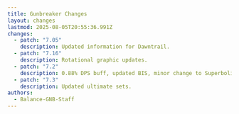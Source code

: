 ```yaml
---
title: Gunbreaker Changes
layout: changes
lastmod: 2025-08-05T20:55:36.991Z
changes:
  - patch: "7.05"
    description: Updated information for Dawntrail.
  - patch: "7.16"
    description: Rotational graphic updates.
  - patch: "7.2"
    description: 0.88% DPS buff, updated BIS, minor change to Superbolide.
  - patch: "7.3"
    description: Updated ultimate sets.
authors:
  - Balance-GNB-Staff
---
```

